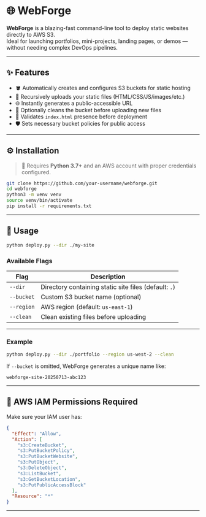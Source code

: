 # 🌐 WebForge

**WebForge** is a blazing-fast command-line tool to deploy static websites directly to AWS S3.  
Ideal for launching portfolios, mini-projects, landing pages, or demos — without needing complex DevOps pipelines.

---

## ✨ Features

- 🪣 Automatically creates and configures S3 buckets for static hosting
- 📂 Recursively uploads your static files (HTML/CSS/JS/images/etc.)
- 🌐 Instantly generates a public-accessible URL
- 🧼 Optionally cleans the bucket before uploading new files
- 🧪 Validates `index.html` presence before deployment
- 🛡 Sets necessary bucket policies for public access

---

## ⚙️ Installation

> 🐍 Requires **Python 3.7+** and an AWS account with proper credentials configured.

```bash
git clone https://github.com/your-username/webforge.git
cd webforge
python3 -m venv venv
source venv/bin/activate
pip install -r requirements.txt
```

---

## 🚀 Usage

```bash
python deploy.py --dir ./my-site
```

### Available Flags

| Flag        | Description                                            |
|-------------|--------------------------------------------------------|
| `--dir`     | Directory containing static site files (default: `.`)  |
| `--bucket`  | Custom S3 bucket name (optional)                       |
| `--region`  | AWS region (default: `us-east-1`)                      |
| `--clean`   | Clean existing files before uploading                  |

---

### Example

```bash
python deploy.py --dir ./portfolio --region us-west-2 --clean
```

If `--bucket` is omitted, WebForge generates a unique name like:

```text
webforge-site-20250713-abc123
```

---


## 🔐 AWS IAM Permissions Required

Make sure your IAM user has:

```json
{
  "Effect": "Allow",
  "Action": [
    "s3:CreateBucket",
    "s3:PutBucketPolicy",
    "s3:PutBucketWebsite",
    "s3:PutObject",
    "s3:DeleteObject",
    "s3:ListBucket",
    "s3:GetBucketLocation",
    "s3:PutPublicAccessBlock"
  ],
  "Resource": "*"
}
```

---

